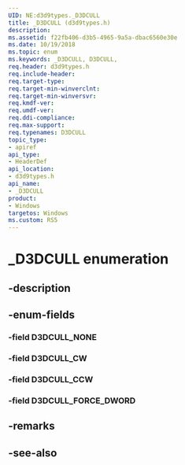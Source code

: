 ```yaml
---
UID: NE:d3d9types._D3DCULL
title: _D3DCULL (d3d9types.h)
description: 
ms.assetid: f22fb406-d3b5-4965-9a5a-dbac6560e30e
ms.date: 10/19/2018
ms.topic: enum
ms.keywords: _D3DCULL, D3DCULL, 
req.header: d3d9types.h
req.include-header:
req.target-type:
req.target-min-winverclnt:
req.target-min-winversvr:
req.kmdf-ver:
req.umdf-ver:
req.ddi-compliance:
req.max-support:
req.typenames: D3DCULL
topic_type: 
- apiref
api_type: 
- HeaderDef
api_location: 
- d3d9types.h
api_name: 
- _D3DCULL
product:
- Windows
targetos: Windows
ms.custom: RS5
---
```


# _D3DCULL enumeration

## -description



## -enum-fields

### -field D3DCULL_NONE 
### -field D3DCULL_CW 
### -field D3DCULL_CCW 
### -field D3DCULL_FORCE_DWORD 

## -remarks

## -see-also
